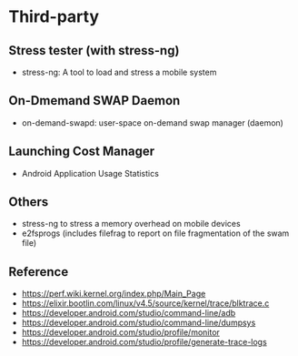 # Third-party


## Stress tester (with stress-ng)
* stress-ng: A tool to load and stress a mobile system

## On-Dmemand SWAP Daemon
* on-demand-swapd: user-space on-demand swap manager (daemon)

## Launching Cost Manager
* Android Application Usage Statistics

## Others
* stress-ng to stress a memory overhead on mobile devices
* e2fsprogs (includes filefrag to report on file fragmentation of the swam file)


## Reference
* https://perf.wiki.kernel.org/index.php/Main_Page
* https://elixir.bootlin.com/linux/v4.5/source/kernel/trace/blktrace.c
* https://developer.android.com/studio/command-line/adb
* https://developer.android.com/studio/command-line/dumpsys
* https://developer.android.com/studio/profile/monitor
* https://developer.android.com/studio/profile/generate-trace-logs

